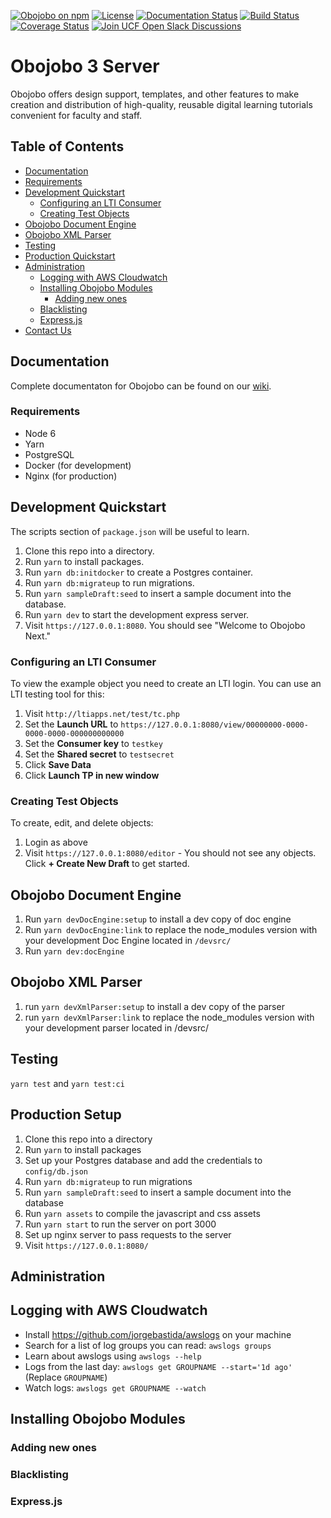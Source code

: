 [![Obojobo on npm](https://img.shields.io/npm/v/npm/next.svg)](https://pypi.python.org/pypi/canvasapi)
[![License](https://img.shields.io/pypi/l/canvasapi.svg)](https://pypi.python.org/pypi/canvasapi)
[![Documentation Status](https://readthedocs.org/projects/canvasapi/badge/?version=latest)](http://canvasapi.readthedocs.io/en/latest/?badge=latest)
[![Build Status](https://travis-ci.org/ucfopen/canvasapi.svg?branch=master)](https://travis-ci.org/ucfopen/canvasapi)
[![Coverage Status](https://coveralls.io/repos/github/ucfopen/canvasapi/badge.svg?branch=master)](https://coveralls.io/github/ucfopen/canvasapi?branch=master)
[![Join UCF Open Slack Discussions](https://ucf-open-slackin.herokuapp.com/badge.svg)](https://ucf-open-slackin.herokuapp.com/)

# Obojobo 3 Server

Obojobo offers design support, templates, and other features to make creation and distribution of high-quality, reusable digital learning tutorials convenient for faculty and staff.

## Table of Contents
* [Documentation](#documentation)
* [Requirements](#requirements)
* [Development Quickstart](#development-quickstart)
    * [Configuring an LTI Consumer](#configuring-an-lti-consumer)
    * [Creating Test Objects](#creating-test-objects)
* [Obojobo Document Engine](#obojobo-document-engine)
* [Obojobo XML Parser](#obojobo-xml-parser)
* [Testing](#testing)
* [Production Quickstart](#production-quickstart)
* [Administration](#administration)
    * [Logging with AWS Cloudwatch](#tag)
    * [Installing Obojobo Modules](#installing-obojobo-modules)
        * [Adding new ones](#a)
    * [Blacklisting](#blacklisting)
    * [Express.js](#express.js)
* [Contact Us](#contact-us)

## Documentation

Complete documentaton for Obojobo can be found on our [wiki](https://github.com/ucfcdl/Obojobo-Next/wiki).

### Requirements
* Node 6
* Yarn
* PostgreSQL
* Docker (for development)
* Nginx (for production)

## Development Quickstart

The scripts section of `package.json` will be useful to learn.

1. Clone this repo into a directory.
2. Run `yarn` to install packages.
3. Run `yarn db:initdocker` to create a Postgres container.
4. Run `yarn db:migrateup` to run migrations.
5. Run `yarn sampleDraft:seed` to insert a sample document into the database.
6. Run `yarn dev` to start the development express server.
7. Visit `https://127.0.0.1:8080`. You should see "Welcome to Obojobo Next."


### Configuring an LTI Consumer
To view the example object you need to create an LTI login. You can use an LTI testing tool for this:

1. Visit `http://ltiapps.net/test/tc.php`
2. Set the **Launch URL** to `https://127.0.0.1:8080/view/00000000-0000-0000-0000-000000000000`
3. Set the **Consumer key** to `testkey`
4. Set the **Shared secret** to `testsecret`
5. Click **Save Data**
6. Click **Launch TP in new window**

### Creating Test Objects

To create, edit, and delete objects:

1. Login as above
2. Visit `https://127.0.0.1:8080/editor` - You should not see any objects. Click **+ Create New Draft** to get started.

## Obojobo Document Engine

1. Run `yarn devDocEngine:setup` to install a dev copy of doc engine
2. Run `yarn devDocEngine:link` to replace the node_modules version with your development Doc Engine located in `/devsrc/`
3. Run `yarn dev:docEngine` 

## Obojobo XML Parser

1. run `yarn devXmlParser:setup` to install a dev copy of the parser
2. run `yarn devXmlParser:link` to replace the node_modules version with your development parser located in /devsrc/

## Testing

`yarn test` and `yarn test:ci`

## Production Setup

1. Clone this repo into a directory
2. Run `yarn` to install packages
3. Set up your Postgres database and add the credentials to `config/db.json`
4. Run `yarn db:migrateup` to run migrations
5. Run `yarn sampleDraft:seed` to insert a sample document into the database
6. Run `yarn assets` to compile the javascript and css assets
7. Run `yarn start` to run the server on port 3000
8. Set up nginx server to pass requests to the server
7. Visit `https://127.0.0.1:8080/`

## Administration

## Logging with AWS Cloudwatch

* Install https://github.com/jorgebastida/awslogs on your machine
* Search for a list of log groups you can read: `awslogs groups`
* Learn about awslogs using `awslogs --help`
* Logs from the last day: `awslogs get GROUPNAME --start='1d ago'` (Replace `GROUPNAME`)
* Watch logs: `awslogs get GROUPNAME --watch`

## Installing Obojobo Modules

### Adding new ones
### Blacklisting
### Express.js

